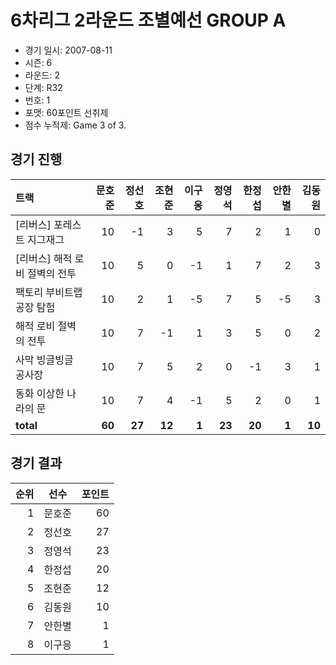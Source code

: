# 6차리그 2라운드 조별예선 GROUP A

- 경기 일시: 2007-08-11
- 시즌: 6
- 라운드: 2
- 단계: R32
- 번호: 1
- 포맷: 60포인트 선취제
- 점수 누적제: Game 3 of 3.





## 경기 진행

| 트랙 | 문호준 | 정선호 | 조현준 | 이구응 | 정영석 | 한정섭 | 안한별 | 김동원 |
|:---|---:|---:|---:|---:|---:|---:|---:|---:|
| [리버스] 포레스트 지그재그 | 10 | -1 | 3 | 5 | 7 | 2 | 1 | 0 |
| [리버스] 해적 로비 절벽의 전투 | 10 | 5 | 0 | -1 | 1 | 7 | 2 | 3 |
| 팩토리 부비트랩 공장 탐험 | 10 | 2 | 1 | -5 | 7 | 5 | -5 | 3 |
| 해적 로비 절벽의 전투 | 10 | 7 | -1 | 1 | 3 | 5 | 0 | 2 |
| 사막 빙글빙글 공사장 | 10 | 7 | 5 | 2 | 0 | -1 | 3 | 1 |
| 동화 이상한 나라의 문 | 10 | 7 | 4 | -1 | 5 | 2 | 0 | 1 |
| __total__ | __60__ | __27__ | __12__ | __1__ | __23__ | __20__ | __1__ | __10__ |




## 경기 결과

| 순위 | 선수 | 포인트 |
|---:|:---:|---:|
| 1 | 문호준 | 60 |
| 2 | 정선호 | 27 |
| 3 | 정영석 | 23 |
| 4 | 한정섭 | 20 |
| 5 | 조현준 | 12 |
| 6 | 김동원 | 10 |
| 7 | 안한별 | 1 |
| 8 | 이구응 | 1 |

